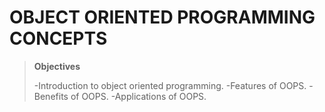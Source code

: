 # OBJECT ORIENTED PROGRAMMING CONCEPTS
> **Objectives**
>
>   -Introduction to object oriented programming.
>   -Features of OOPS.
>   -Benefits of OOPS.
>   -Applications of OOPS.
